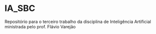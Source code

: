 # IA_SBC
 Repositório para o terceiro trabalho da disciplina de Inteligência Artificial ministrada pelo prof. Flávio Varejão
